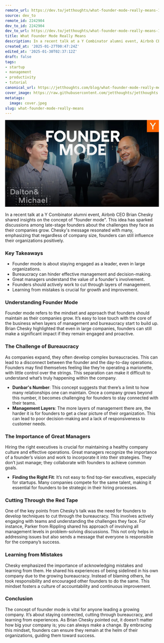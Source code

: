 ```yaml
---
remote_url: https://dev.to/jetthoughts/what-founder-mode-really-means-1ab8
source: dev_to
remote_id: 2242904
dev_to_id: 2242904
dev_to_url: https://dev.to/jetthoughts/what-founder-mode-really-means-1ab8
title: What Founder Mode Really Means
description: In a recent talk at a Y Combinator alumni event, Airbnb CEO Brian Chesky shared insights on the...
created_at: '2025-01-27T00:47:24Z'
edited_at: '2025-01-30T02:37:12Z'
draft: false
tags:
- startup
- management
- productivity
- tutorial
canonical_url: https://jetthoughts.com/blog/what-founder-mode-really-means/
cover_image: https://raw.githubusercontent.com/jetthoughts/jetthoughts.github.io/master/content/blog/what-founder-mode-really-means/cover.jpeg
metatags:
  image: cover.jpeg
slug: what-founder-mode-really-means
---
```

[![What Founder Mode Really Means](file_0.webp)](https://www.youtube.com/watch?v=FlonCU9txXI)

In a recent talk at a Y Combinator alumni event, Airbnb CEO Brian Chesky shared insights on the concept of "founder mode". This idea has sparked discussions among late-stage founders about the challenges they face as their companies grow. Chesky's message resonated with many, emphasizing that regardless of company size, founders can still influence their organizations positively.

### Key Takeaways

*   Founder mode is about staying engaged as a leader, even in large organizations.
*   Bureaucracy can hinder effective management and decision-making.
*   Great managers understand the value of a founder's involvement.
*   Founders should actively work to cut through layers of management.
*   Learning from mistakes is crucial for growth and improvement.

### Understanding Founder Mode

Founder mode refers to the mindset and approach that founders should maintain as their companies grow. It’s easy to lose touch with the core of the business when layers of management and bureaucracy start to build up. Brian Chesky highlighted that even in large companies, founders can still make a significant impact if they remain engaged and proactive.

### The Challenge of Bureaucracy

As companies expand, they often develop complex bureaucracies. This can lead to a disconnect between the founder and the day-to-day operations. Founders may find themselves feeling like they’re operating a marionette, with little control over the strings. This separation can make it difficult to understand what’s truly happening within the company.

*   **Dunbar's Number**: This concept suggests that there’s a limit to how many relationships one can maintain. Once a company grows beyond this number, it becomes challenging for founders to stay connected with their teams.
*   **Management Layers**: The more layers of management there are, the harder it is for founders to get a clear picture of their organization. This can lead to poor decision-making and a lack of responsiveness to customer needs.

### The Importance of Great Managers

Hiring the right executives is crucial for maintaining a healthy company culture and effective operations. Great managers recognize the importance of a founder’s vision and work to incorporate it into their strategies. They don’t just manage; they collaborate with founders to achieve common goals.

*   **Finding the Right Fit**: It’s not easy to find top-tier executives, especially for startups. Many companies compete for the same talent, making it essential for founders to be strategic in their hiring processes.

### Cutting Through the Red Tape

One of the key points from Chesky’s talk was the need for founders to develop techniques to cut through the bureaucracy. This involves actively engaging with teams and understanding the challenges they face. For instance, Parker from Rippling shared his approach of involving all management levels in problem-solving discussions. This not only helps in addressing issues but also sends a message that everyone is responsible for the company’s success.

### Learning from Mistakes

Chesky emphasized the importance of acknowledging mistakes and learning from them. He shared his experiences of being sidelined in his own company due to the growing bureaucracy. Instead of blaming others, he took responsibility and encouraged other founders to do the same. This mindset fosters a culture of accountability and continuous improvement.

### Conclusion

The concept of founder mode is vital for anyone leading a growing company. It’s about staying connected, cutting through bureaucracy, and learning from experiences. As Brian Chesky pointed out, it doesn’t matter how big your company is; you can always make a change. By embracing this mindset, founders can ensure they remain at the helm of their organizations, guiding them toward success.